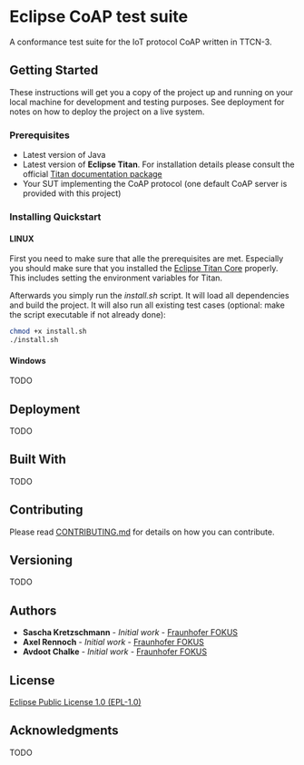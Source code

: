# Eclipse CoAP test suite

A conformance test suite for the IoT protocol CoAP written in TTCN-3.

## Getting Started

These instructions will get you a copy of the project up and running on your local machine for development and testing purposes. See deployment for notes on how to deploy the project on a live system.

### Prerequisites

* Latest version of Java
* Latest version of **Eclipse Titan**. For installation details please consult the official [Titan documentation package](https://projects.eclipse.org/projects/tools.titan/downloads)
* Your SUT implementing the CoAP protocol (one default CoAP server is provided with this project)

### Installing Quickstart
#### LINUX

First you need to make sure that alle the prerequisites are met. Especially you should make sure that you installed the [Eclipse Titan Core](https://github.com/eclipse/titan.core) properly. This includes setting the environment variables for Titan.

Afterwards you simply run the *install.sh* script. It will load all dependencies and build the project. It will also run all existing test cases (optional: make the script executable if not already done):
```bash
chmod +x install.sh
./install.sh
```

#### Windows
TODO

## Deployment

TODO

## Built With

TODO

## Contributing

Please read [CONTRIBUTING.md](CONTRIBUTING.md) for details on how you can contribute.

## Versioning

TODO

## Authors

* **Sascha Kretzschmann** - *Initial work* - [Fraunhofer FOKUS](https://www.fokus.fraunhofer.de/)
* **Axel Rennoch** - *Initial work* - [Fraunhofer FOKUS](https://www.fokus.fraunhofer.de/)
* **Avdoot Chalke** - *Initial work* - [Fraunhofer FOKUS](https://www.fokus.fraunhofer.de/)

## License

[Eclipse Public License 1.0 (EPL-1.0)](https://opensource.org/licenses/EPL-1.0)

## Acknowledgments

TODO

